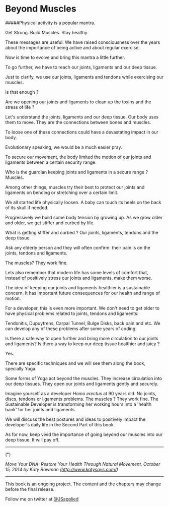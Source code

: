# Beyond Muscles

#####Physical activity is a popular mantra. 

Get Strong. Build Muscles. Stay healthy. 

These messages are useful. We have raised consciousness over the years about the  importance of being active and about regular exercise. 

Now is time to evolve and bring this mantra a little further.

To go further, we have to reach our joints, ligaments and our deep tissue.

Just to clarify, we use our joints, ligaments and tendons while exercising our muscles. 





Is that enough ? 




Are we opening our joints and ligaments to clean up the toxins and the stress of life ?

Let's understand the joints, ligaments and our deep tissue. Our body uses them to move. They are the connections between bones and muscles. 

To loose one of these connections could have a devastating impact in our body.  

Evolutionary speaking, we would be a much easier pray. 

To secure our movement, the body limited the motion of our joints and ligaments between a certain security range.

Who is the guardian keeping joints and ligaments in a secure range ? Muscles.

Among other things, muscles try their best to protect our joints and ligaments on bending or stretching over a certain limit. 

We all started life physically loosen. A baby can touch its heels on the back of its skull if needed.  

Progressively we build some body tension by growing up. As we grow older and older, we get stiffer and curbed by life. 

What is getting stiffer and curbed ? Our joints, ligaments, tendons and the deep tissue. 

Ask any elderly person and they will often confirm: their pain is on the joints, tendons and ligaments. 

The muscles? They work fine. 

Lets also remember that modern life has some levels of comfort that, instead of positively stress our joints and ligaments, make them worse.

The idea of keeping our joints and ligaments healthier is a sustainable concern. It has important future consequences for our health and range of motion. 

For a developer, this is even more important. We don't need to get older to have physical problems related to joints, tendons and ligaments: 

Tendonitis, Dupuytrens, Carpal Tunnel, Bulge Disks, back pain and etc.  We can develop any of these problems after some years of coding.  

Is there a safe way to open further and bring more circulation to our joints and ligaments? Is there a way to keep our deep tissue healthier and juicy ? 

Yes.  

There are specific techniques and we will see them along the book, specially Yoga. 

Some forms of Yoga act beyond the muscles. They increase circulation into our deep tissues. They open our joints and ligaments gently and securely. 

Imagine yourself as a developer *Homo erectus* at 90 years old. No joints, discs, tendons or ligaments problems. The muscles ? They work fine. 
The Sustainable Developer is transforming her working hours into a 'health bank' for her joints and ligaments. 

We will discuss the best postures and ideas to positively impact the developer's daily life in the Second Part of this book. 

As for now, keep vivid the importance of going beyond our muscles into our deep tissue. It will pay off. 


****
(*) 

*Move Your DNA: Restore Your Health Through Natural Movement,  October 15, 2014 by Katy Bowman (http://www.katysays.com/)*

***

This book is an ongoing project. The content and the chapters may change before the final release.

Follow me on twitter at [@JSapplied](https://twitter.com/JSapplied) 



